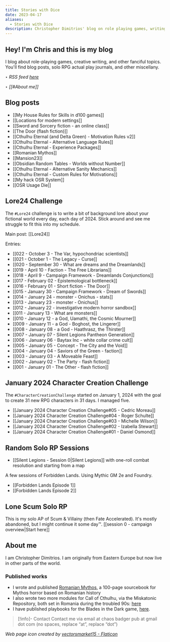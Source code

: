 ```yaml
---
title: Stories with Dice
date: 2023-04-17
aliases:
  - Stories with Dice
description: Christopher Dimitrios' blog on role playing games, writing, and other tidbits
---
```

## Hey! I'm Chris and this is my blog

I blog about role-playing games, creative writing, and other fanciful topics. You'll find blog posts, solo RPG actual play journals, and other miscellany.

‣ *RSS feed [here](index.xml)*

‣ *[[#About me]]*

## Blog posts

- [[My House Rules for Skills in d100 games]]
- [[Locations for modern settings]]
- [[Sword and Sorcery fiction - an online class]]
- [[The Door (flash fiction)]]
- [[Cthulhu Eternal (and Delta Green) - Motivation Rules v2]]
- [[Cthulhu Eternal - Alternative Language Rules]]
- [[Cthulhu Eternal - Experience Packages]]
- [[Romanian Mythos]]
- [[Mansion23]]
- [[Obsidian Random Tables - Worlds without Number]]
- [[Cthulhu Eternal - Alternative Sanity Mechanics]]
- [[Cthulhu Eternal - Custom Rules for Motivations]]
- [[My hack OSR System]]
- [[OSR Usage Die]]

## Lore24 Challenge

The `#Lore24` challenge is to write a bit of background lore about your fictional world every day, each day of 2024. Stick around and see me struggle to fit this into my schedule. 

Main post: [[Lore24]]

Entries:
- [[022 - October 3 - The Var, hypochondriac scientists]]
- [[021 - October 1 - The Legacy - Curse]]
- [[020 - September 30 - What are dreams and the Dreamlands]]
- [[019 - April 10 - Faction - The Free Librarians]]
- [[018 - April 9 - Campaign Framework - Dreamlands Conjunctions]] 
- [[017 - February 02 - Epistemological bottleneck]]
- [[016 - February 01 - Short fiction - The Door]]
- [[015 - January 30 - Campaign Framework - Dream of Swords]]
- [[014 - January 24 - monster - Onichus - stats]]
- [[013 - January 23 - monster - Onichus]]
- [[012 - January 22 - investigative modern horror sandbox]]
- [[011 - January 13 - What are monsters]]
- [[010 - January 12 - a God, Uamathi, the Cosmic Mourner]] 
- [[009 - January 11 - a God - Boghost, the Lingerer]]
- [[008 - January 08 - a God - Haathrasz, the Thirster]] 
- [[007 - January 07 - Silent Legions Pantheon Generation]]
- [[006 - January 06 - Baytax Inc - white collar crime cult]]
- [[005 - January 05 - Concept - The City and the Void]]
- [[004 - January 04 - Saviors of the Green - faction]]
- [[003 - January 03 - A Moveable Feast]]
- [[002 - January 02 - The Party - flash fiction]]
- [[001 - January 01 - The Other - flash fiction]]

## January 2024 Character Creation Challenge

The `#CharacterCreationChallenge` started on January 1, 2024 with the goal to create 31 new RPG characters in 31 days. I managed five.

- [[January 2024 Character Creation Challenge#05 - Cedric Moreau]]
- [[January 2024 Character Creation Challenge#04 - Roger Schulte]]
- [[January 2024 Character Creation Challenge#03 - Michelle Wilson]]
- [[January 2024 Character Creation Challenge#02 - Izabella Stewart]]
- [[January 2024 Character Creation Challenge#01 - Daniel Osmond]]


## Random Solo RP Sessions

- [[Silent Legions - Session 0|Silent Legions]] with one-roll combat resolution and starting from a map
 
A few sessions of Forbidden Lands. Using Mythic GM 2e and Foundry.

- [[Forbidden Lands Episode 1]]
- [[Forbidden Lands Episode 2]]

## Lone Scum Solo RP

This is my solo AP of Scum & Villainy (then Fate Accelerated). It's mostly abandoned, but I might continue it some day™️. [[session 0 - campaign overview|Start here]]

## About me

I am Christopher Dimitrios. I am originally from Eastern Europe but now live in other parts of the world.

### Published works

- I wrote and published [Romanian Mythos](https://www.drivethrurpg.com/product/454061/Romanian-Mythos--Sourcebook-of-Horrors-for-Lovecraftian-RPGs?affiliate_id=1026766), a 100-page sourcebook for Mythos horror based on Romanian history
- I also wrote two more modules for Call of Cthulhu, via the Miskatonic Repository, both set in Romania during the troubled 90s: [here](https://www.drivethrurpg.com/browse.php?author=Christopher+Dimitrios&affiliate_id=1026766)
- I have published playbooks for the Blades in the Dark game, [here](https://chaosbadger.itch.io/).

> [!info]- Contact
> Contact me via email at chaos badger pub at gmail dot com (no spaces, replace “at”, replace “dot”)

*Web page icon created by <a href="https://www.flaticon.com/free-icons/dice" title="dice icons">vectorsmarket15 - Flaticon</a>*

